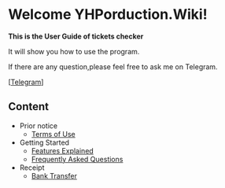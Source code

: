 # Welcome YHPorduction.Wiki!

**This is the User Guide of tickets checker**

It will show you how to use the program.

If there are any question,please feel free to ask me on Telegram.

[[Telegram](https://t.me/yzfung)]

## Content
- Prior notice
	- [Terms of Use](PriorNotice/TermsofUse.md)
- Getting Started
	- [Features Explained](GettingStarted/Features.md)
	- [Frequently Asked Questions](GettingStarted/FrequentlyAskedQuestions.md)
- Receipt
    - [Bank Transfer](Receipt/BankTransfer.md)
